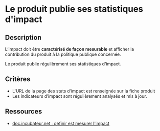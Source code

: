 # Le produit publie ses statistiques d'impact

## Description

L’impact doit être **caractérisé de façon mesurable** et afficher la contribution du produit à la politique publique concernée.

Le produit publie régulièrement ses statistiques d'impact.

## Critères

- L'URL de la page des stats d'impact est renseignée sur la fiche produit
- Les indicateurs d'impact sont régulièrement analysés et mis à jour.

## Ressources

- [doc.incubateur.net : définir est mesurer l'impact](https://doc.incubateur.net/communaute/gerer-son-produit/la-vie-du-produit/investigation/definir-et-mesurer-limpact)
